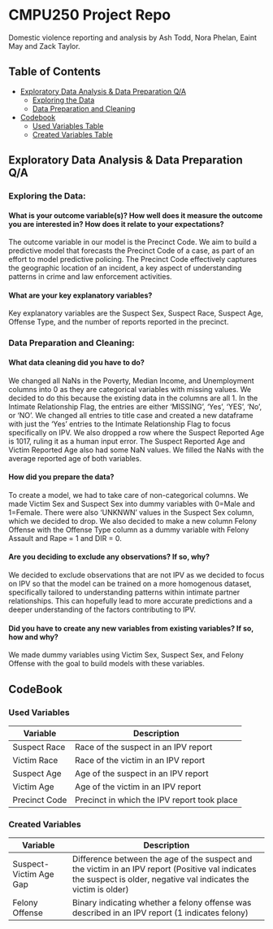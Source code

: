 # CMPU250 Project Repo
 Domestic violence reporting and analysis by Ash Todd, Nora Phelan, Eaint May and Zack Taylor.

## Table of Contents
* [Exploratory Data Analysis & Data Preparation Q/A](#Exploratory-Data-Analysis-&-Data-Preparation-Q/A)
  - [Exploring the Data](#Exploring-the-Data)
  - [Data Preparation and Cleaning](#Data-Preparation-and-Cleaning)
* [Codebook](#CodeBook)
  - [Used Variables Table](#Used-Variables)
  - [Created Variables Table](#Created-Variables)
 
## Exploratory Data Analysis & Data Preparation Q/A

### Exploring the Data:

#### What is your outcome variable(s)? How well does it measure the outcome you are interested in? How does it relate to your expectations?

The outcome variable in our model is the Precinct Code. We aim to build a predictive model that forecasts the Precinct Code of a case, as part of an effort to model predictive policing. The Precinct Code effectively captures the geographic location of an incident, a key aspect of understanding patterns in crime and law enforcement activities. 

#### What are your key explanatory variables?

Key explanatory variables are the Suspect Sex, Suspect Race, Suspect Age, Offense Type, and the number of reports reported in the precinct. 

### Data Preparation and Cleaning:

#### What data cleaning did you have to do?

We changed all NaNs in the Poverty, Median Income, and Unemployment columns into 0 as they are categorical variables with missing values. We decided to do this because the existing data in the columns are all 1. In the Intimate Relationship Flag, the entries are either ‘MISSING’, ‘Yes’, ‘YES’, ‘No’, or ‘NO’. We changed all entries to title case and created a new dataframe with just the ‘Yes’ entries to the Intimate Relationship Flag to focus specifically on IPV. We also dropped a row where the Suspect Reported Age is 1017, ruling it as a human input error. The Suspect Reported Age and Victim Reported Age also had some NaN values. We filled the NaNs with the average reported age of both variables.

#### How did you prepare the data?

To create a model, we had to take care of non-categorical columns. We made Victim Sex and Suspect Sex into dummy variables with 0=Male and 1=Female. There were also ‘UNKNWN’ values in the Suspect Sex column, which we decided to drop. We also decided to make a new column Felony Offense with the Offense Type column as a dummy variable with Felony Assault and Rape = 1 and DIR = 0. 

#### Are you deciding to exclude any observations? If so, why?

We decided to exclude observations that are not IPV as we decided to focus on IPV so that the model can be trained on a more homogenous dataset, specifically tailored to understanding patterns within intimate partner relationships. This can hopefully lead to more accurate predictions and a deeper understanding of the factors contributing to IPV.

#### Did you have to create any new variables from existing variables? If so, how and why?

We made dummy variables using Victim Sex, Suspect Sex, and Felony Offense with the goal to build models with these variables.

## CodeBook

### Used Variables

| Variable | Description |
| --- | --- |
| Suspect Race | Race of the suspect in an IPV report |
| Victim Race | Race of the victim in an IPV report |
| Suspect Age | Age of the suspect in an IPV report |
| Victim Age | Age of the victim in an IPV report |
| Precinct Code | Precinct in which the IPV report took place |

### Created Variables

| Variable | Description |
| --- | --- |
| Suspect-Victim Age Gap | Difference between the age of the suspect and the victim in an IPV report (Positive val indicates the suspect is older, negative val indicates the victim is older) |
| Felony Offense | Binary indicating whether a felony offense was described in an IPV report (1 indicates felony) |
